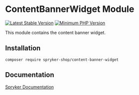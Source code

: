 # ContentBannerWidget Module
[![Latest Stable Version](https://poser.pugx.org/spryker-shop/content-banner-widget/v/stable.svg)](https://packagist.org/packages/spryker-shop/content-banner-widget)
[![Minimum PHP Version](https://img.shields.io/badge/php-%3E%3D%207.3-8892BF.svg)](https://php.net/)

This module contains the content banner widget.

## Installation

```
composer require spryker-shop/content-banner-widget
```

## Documentation

[Spryker Documentation](https://academy.spryker.com/developing_with_spryker/module_guide/modules.html)
